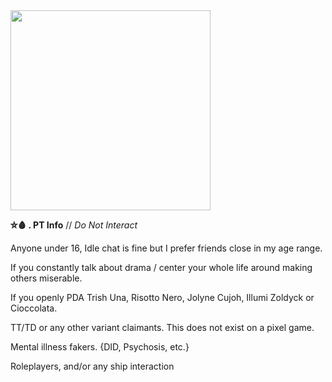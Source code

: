 <img src="https://cdn.discordapp.com/attachments/1082540281624285254/1087460203135512786/hjhkjhgk.png" width="320" >


**⛤🩸 . PT Info** // *Do Not Interact*

Anyone under 16, Idle chat is fine but I prefer friends close in my age range.

If you constantly talk about drama / center your whole life around making others miserable.

If you openly PDA Trish Una, Risotto Nero, Jolyne Cujoh, Illumi Zoldyck or Cioccolata. 

TT/TD or any other variant claimants. This does not exist on a pixel game.

Mental illness fakers. {DID, Psychosis, etc.}

Roleplayers, and/or any ship interaction
